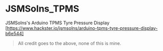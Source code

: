 # JSMSolns_TPMS
JSMSolns's Arduino TPMS Tyre Pressure Display
[https://www.hackster.io/jsmsolns/arduino-tpms-tyre-pressure-display-b6e544] 

>All credit goes to the above, none of this is mine.  




